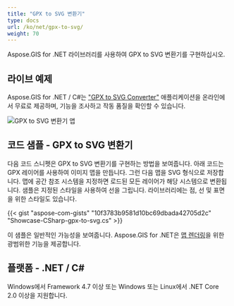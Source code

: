 ```yaml
---
title: "GPX to SVG 변환기"
type: docs
url: /ko/net/gpx-to-svg/
weight: 70
---
```


Aspose.GIS for .NET 라이브러리를 사용하여 GPX to SVG 변환기를 구현하십시오.

## **라이브 예제**

Aspose.GIS for .NET / C#는 ["GPX to SVG Converter"](https://products.aspose.app/gis/viewer/gpx-to-svg) 애플리케이션을 온라인에서 무료로 제공하며, 기능을 조사하고 작동 품질을 확인할 수 있습니다.

![GPX to SVG 변환기 앱](viewer.png)

## **코드 샘플 - GPX to SVG 변환기**

다음 코드 스니펫은 GPX to SVG 변환기를 구현하는 방법을 보여줍니다. 아래 코드는 GPX 레이어를 사용하여 이미지 맵을 만듭니다. 그런 다음 맵을 SVG 형식으로 저장합니다. 맵에 공간 참조 시스템을 지정하면 로드된 모든 레이어가 해당 시스템으로 변환됩니다.
샘플은 지정된 스타일을 사용하여 선을 그립니다. 라이브러리에는 점, 선 및 표면을 위한 스타일도 있습니다.

{{< gist "aspose-com-gists" "10f3783b9581d10bc69dbada42705d2c" "Showcase-CSharp-gpx-to-svg.cs" >}}

이 샘플은 일반적인 가능성을 보여줍니다. Aspose.GIS for .NET은 [맵 렌더링](https://docs.aspose.com/gis/net/map-rendering/)을 위한 광범위한 기능을 제공합니다.

## **플랫폼 - .NET / C#**

Windows에서 Framework 4.7 이상 또는 Windows 또는 Linux에서 .NET Core 2.0 이상을 지원합니다.
